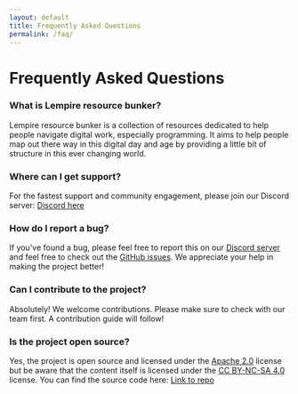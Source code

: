 ```yaml
---
layout: default
title: Frequently Asked Questions
permalink: /faq/
---
```


# Frequently Asked Questions

### What is Lempire resource bunker?
Lempire resource bunker is a collection of resources dedicated to help people navigate digital work, especially programming. It aims to help people map out there way in this digital day and age by providing a little bit of structure in this ever changing world.

### Where can I get support?
For the fastest support and community engagement, please join our Discord server:
<a href="https://discord.gg/9yNUd34x">Discord here</a>

### How do I report a bug?
If you've found a bug, please feel free to report this on our <a href="https://discord.gg/9yNUd34x">Discord server</a> and feel free to check out the <a href="https://github.com/djblackberry64/404-resource-bunker/issues">GitHub issues</a>. We appreciate your help in making the project better!

### Can I contribute to the project?
Absolutely! We welcome contributions. Please make sure to check with our team first. A contribution guide will follow!

### Is the project open source?
Yes, the project is open source and licensed under the <a href="https://github.com/djblackberry64/404-resource-bunker/blob/main/LICENSE-CODE">Apache 2.0</a> license but be aware that the content itself is licensed under the <a href="https://github.com/djblackberry64/404-resource-bunker/blob/main/LICENSE-CONTENT">CC BY-NC-SA 4.0</a> license. You can find the source code here:
<a href="https://github.com/djblackberry64/404-resource-bunker">Link to repo</a>
